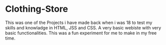 # Clothing-Store
This was one of the Projects i have made back when i was 18 to test my skills and knowladge in HTML, JSS and CSS. A very basic webiste with very basic functionalities. This was a fun experiment for me to make in my free time.  
